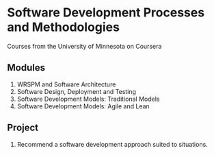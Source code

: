 # Software Development Processes and Methodologies
Courses from the University of Minnesota on Coursera

## Modules
1. WRSPM and Software Architecture
2. Software Design, Deployment and Testing
3. Software Development Models: Traditional Models
4. Software Development Models: Agile and Lean

## Project
1. Recommend a software development approach suited to situations.
